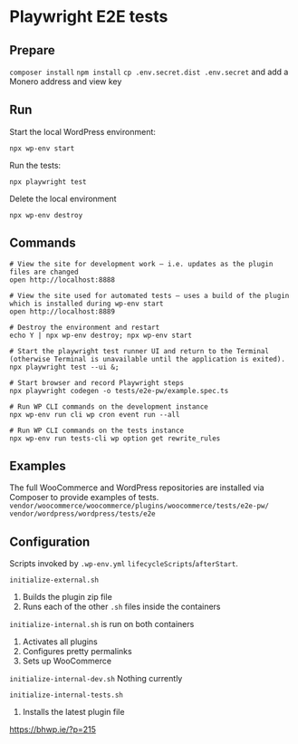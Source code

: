 # Playwright E2E tests

## Prepare

`composer install`
`npm install`
`cp .env.secret.dist .env.secret` and add a Monero address and view key

## Run

Start the local WordPress environment:

```
npx wp-env start
```

Run the tests:

```
npx playwright test
```

Delete the local environment

```
npx wp-env destroy
```

## Commands

```
# View the site for development work – i.e. updates as the plugin files are changed
open http://localhost:8888

# View the site used for automated tests – uses a build of the plugin which is installed during wp-env start
open http://localhost:8889

# Destroy the environment and restart
echo Y | npx wp-env destroy; npx wp-env start

# Start the playwright test runner UI and return to the Terminal (otherwise Terminal is unavailable until the application is exited).
npx playwright test --ui &;

# Start browser and record Playwright steps
npx playwright codegen -o tests/e2e-pw/example.spec.ts

# Run WP CLI commands on the development instance
npx wp-env run cli wp cron event run --all

# Run WP CLI commands on the tests instance
npx wp-env run tests-cli wp option get rewrite_rules
```

## Examples

The full WooCommerce and WordPress repositories are installed via Composer to provide examples of tests.
`vendor/woocommerce/woocommerce/plugins/woocommerce/tests/e2e-pw/`
`vendor/wordpress/wordpress/tests/e2e`

## Configuration

Scripts invoked by `.wp-env.yml` `lifecycleScripts`/`afterStart`.

`initialize-external.sh` 
1. Builds the plugin zip file
2. Runs each of the other `.sh` files inside the containers

`initialize-internal.sh` is run on both containers
1. Activates all plugins
2. Configures pretty permalinks
3. Sets up WooCommerce

`initialize-internal-dev.sh`
Nothing currently

`initialize-internal-tests.sh`
1. Installs the latest plugin file

https://bhwp.ie/?p=215
